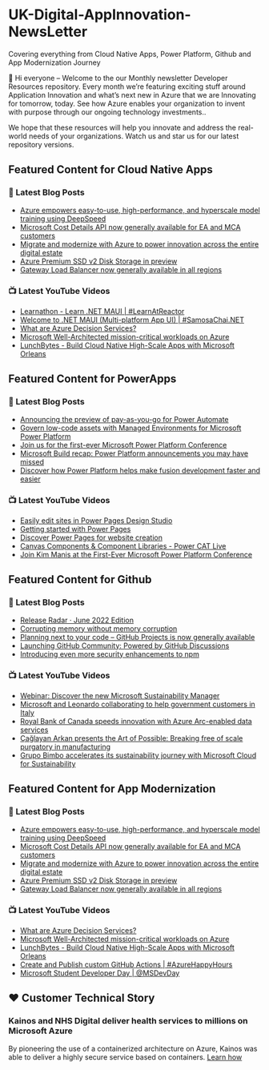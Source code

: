 # UK-Digital-AppInnovation-NewsLetter

Covering everything from Cloud Native Apps, Power Platform, Github and App Modernization Journey

👋 Hi everyone – Welcome to the our Monthly newsletter Developer Resources repository. Every month we’re featuring exciting stuff around Application Innovation and what’s next new in Azure that we are Innovating for tomorrow, today. See how Azure enables your organization to invent with purpose through our ongoing technology investments..


We hope that these resources will help you innovate and address the real-world needs of your organizations. Watch us and star us for our latest repository versions.

## Featured Content for Cloud Native Apps


### 📝 Latest Blog Posts

    
<!-- BLOGCNA:START -->
- [Azure empowers easy-to-use, high-performance, and hyperscale model training using DeepSpeed](https://azure.microsoft.com/blog/azure-empowers-easytouse-highperformance-and-hyperscale-model-training-using-deepspeed/)
- [Microsoft Cost Details API now generally available for EA and MCA customers](https://azure.microsoft.com/blog/microsoft-cost-details-api-now-generally-available-for-ea-and-mca-customers/)
- [Migrate and modernize with Azure to power innovation across the entire digital estate](https://azure.microsoft.com/blog/migrate-and-modernize-with-azure-to-power-innovation-across-the-entire-digital-estate/)
- [Azure Premium SSD v2 Disk Storage in preview](https://azure.microsoft.com/blog/azure-premium-ssd-v2-disk-storage-in-preview/)
- [Gateway Load Balancer now generally available in all regions](https://azure.microsoft.com/blog/gateway-load-balancer-now-generally-available-in-all-regions/)
<!-- BLOGCNA:END -->

### 📺 Latest YouTube Videos

 
<!-- YOUTUBECNA:START -->
- [Learnathon - Learn .NET MAUI | #LearnAtReactor](https://www.youtube.com/watch?v=F9VcnI_AXnU)
- [Welcome to .NET MAUI &lpar;Multi-platform App UI&rpar; | #SamosaChai.NET](https://www.youtube.com/watch?v=xZwNFB4hx5s)
- [What are Azure Decision Services?](https://www.youtube.com/watch?v=xx32t2e2OMY)
- [Microsoft Well-Architected mission-critical workloads on Azure](https://www.youtube.com/watch?v=vLY48KCktII)
- [LunchBytes - Build Cloud Native High-Scale Apps with Microsoft Orleans](https://www.youtube.com/watch?v=lFKEp4FrnV8)
<!-- YOUTUBECNA:END -->

##  Featured Content for PowerApps
### 📝 Latest Blog Posts
<!-- BLOGPOWER:START -->
- [Announcing the preview of pay-as-you-go for Power Automate](https://cloudblogs.microsoft.com/powerplatform/2022/07/21/announcing-the-preview-of-pay-as-you-go-for-power-automate/)
- [Govern low-code assets with Managed Environments for Microsoft Power Platform](https://cloudblogs.microsoft.com/powerplatform/2022/07/12/govern-low-code-assets-with-managed-environments-for-microsoft-power-platform/)
- [Join us for the first-ever Microsoft Power Platform Conference](https://cloudblogs.microsoft.com/powerplatform/2022/07/12/join-us-for-the-first-ever-microsoft-power-platform-conference/)
- [Microsoft Build recap: Power Platform announcements you may have missed](https://cloudblogs.microsoft.com/powerplatform/2022/05/31/microsoft-build-recap-power-platform-announcements-you-may-have-missed/)
- [Discover how Power Platform helps make fusion development faster and easier](https://cloudblogs.microsoft.com/powerplatform/2022/05/25/discover-how-power-platform-helps-make-fusion-development-faster-and-easier/)
<!-- BLOGPOWER:END -->
 ### 📺 Latest YouTube Videos
    
<!-- YOUTUBEPOWER:START -->
- [Easily edit sites in Power Pages Design Studio](https://www.youtube.com/watch?v=IjpL2y8Rdj0)
- [Getting started with Power Pages](https://www.youtube.com/watch?v=8r1_HMIko94)
- [Discover Power Pages for website creation](https://www.youtube.com/watch?v=64Ixoswt6vQ)
- [Canvas Components &amp; Component Libraries - Power CAT Live](https://www.youtube.com/watch?v=grTdm_JSasU)
- [Join Kim Manis at the First-Ever Microsoft Power Platform Conference](https://www.youtube.com/watch?v=jkG2zgnndXc)
<!-- YOUTUBEPOWER:END -->

##  Featured Content for Github
### 📝 Latest Blog Posts
<!-- BLOGGITHUB:START -->
- [Release Radar · June 2022 Edition](https://github.blog/2022-07-27-release-radar-jun-2022/)
- [Corrupting memory without memory corruption](https://github.blog/2022-07-27-corrupting-memory-without-memory-corruption/)
- [Planning next to your code &#8211; GitHub Projects is now generally available](https://github.blog/2022-07-27-planning-next-to-your-code-github-projects-is-now-generally-available/)
- [Launching GitHub Community: Powered by GitHub Discussions](https://github.blog/2022-07-26-launching-github-community-powered-by-github-discussions/)
- [Introducing even more security enhancements to npm](https://github.blog/2022-07-26-introducing-even-more-security-enhancements-to-npm/)
<!-- BLOGGITHUB:END -->
### 📺 Latest YouTube Videos
<!-- YOUTUBEGITHUB:START -->
- [Webinar: Discover the new Microsoft Sustainability Manager](https://www.youtube.com/watch?v=az1Zkv6fFMc)
- [Microsoft and Leonardo collaborating to help government customers in Italy](https://www.youtube.com/watch?v=FPigM91F4vU)
- [Royal Bank of Canada speeds innovation with Azure Arc-enabled data services](https://www.youtube.com/watch?v=lYvzrMgdReI)
- [Çağlayan Arkan presents the Art of Possible: Breaking free of scale purgatory in manufacturing](https://www.youtube.com/watch?v=ae4MnQKviHE)
- [Grupo Bimbo accelerates its sustainability journey with Microsoft Cloud for Sustainability](https://www.youtube.com/watch?v=DEXuXW2OaFc)
<!-- YOUTUBEGITHUB:END -->
##  Featured Content for App Modernization
### 📝 Latest Blog Posts
<!-- BLOGAPPMOD:START -->
- [Azure empowers easy-to-use, high-performance, and hyperscale model training using DeepSpeed](https://azure.microsoft.com/blog/azure-empowers-easytouse-highperformance-and-hyperscale-model-training-using-deepspeed/)
- [Microsoft Cost Details API now generally available for EA and MCA customers](https://azure.microsoft.com/blog/microsoft-cost-details-api-now-generally-available-for-ea-and-mca-customers/)
- [Migrate and modernize with Azure to power innovation across the entire digital estate](https://azure.microsoft.com/blog/migrate-and-modernize-with-azure-to-power-innovation-across-the-entire-digital-estate/)
- [Azure Premium SSD v2 Disk Storage in preview](https://azure.microsoft.com/blog/azure-premium-ssd-v2-disk-storage-in-preview/)
- [Gateway Load Balancer now generally available in all regions](https://azure.microsoft.com/blog/gateway-load-balancer-now-generally-available-in-all-regions/)
<!-- BLOGAPPMOD:END -->
### 📺 Latest YouTube Videos
<!-- YOUTUBEAPPMOD:START -->
- [What are Azure Decision Services?](https://www.youtube.com/watch?v=xx32t2e2OMY)
- [Microsoft Well-Architected mission-critical workloads on Azure](https://www.youtube.com/watch?v=vLY48KCktII)
- [LunchBytes - Build Cloud Native High-Scale Apps with Microsoft Orleans](https://www.youtube.com/watch?v=lFKEp4FrnV8)
- [Create and Publish custom GitHub Actions | #AzureHappyHours](https://www.youtube.com/watch?v=UO4qGXD-O1o)
- [Microsoft Student Developer Day | @MSDevDay](https://www.youtube.com/watch?v=bNbCsmHNYrY)
<!-- YOUTUBEAPPMOD:END -->


## ♥️ Customer Technical Story 

### Kainos and NHS Digital deliver health services to millions on Microsoft Azure

By pioneering the use of a containerized architecture on Azure, Kainos was able to deliver a highly secure service based on containers. [Learn how](https://customers.microsoft.com/en-us/story/1368348549535774520-kainos-and-nhs-digital-deliver-health-services-to-millions-on-microsoft-azure)


